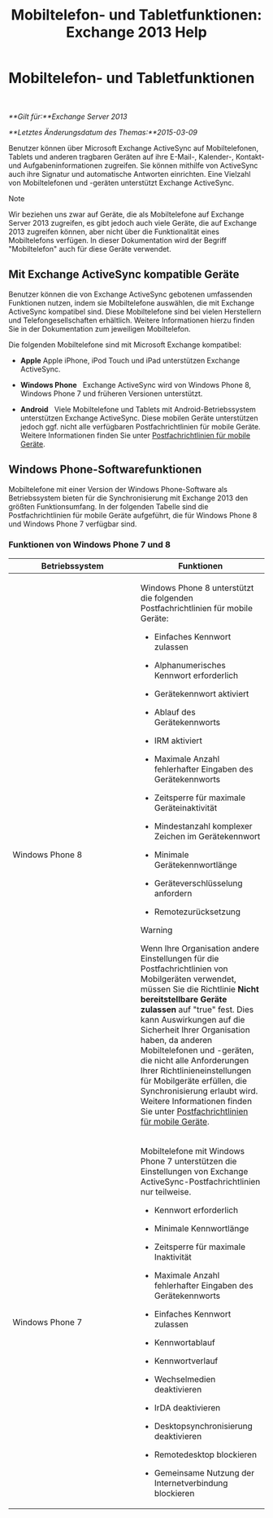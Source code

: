 ﻿---
title: 'Mobiltelefon- und Tabletfunktionen: Exchange 2013 Help'
TOCTitle: Mobiltelefon- und Tabletfunktionen
ms:assetid: ad54d9e6-7a1c-4fb0-b5a9-0b042b98ada3
ms:mtpsurl: https://technet.microsoft.com/de-de/library/Bb232162(v=EXCHG.150)
ms:contentKeyID: 50554893
ms.date: 04/24/2018
mtps_version: v=EXCHG.150
ms.translationtype: HT
---

# Mobiltelefon- und Tabletfunktionen

 

_**Gilt für:**Exchange Server 2013_

_**Letztes Änderungsdatum des Themas:**2015-03-09_

Benutzer können über Microsoft Exchange ActiveSync auf Mobiltelefonen, Tablets und anderen tragbaren Geräten auf ihre E-Mail-, Kalender-, Kontakt- und Aufgabeninformationen zugreifen. Sie können mithilfe von ActiveSync auch ihre Signatur und automatische Antworten einrichten. Eine Vielzahl von Mobiltelefonen und -geräten unterstützt Exchange ActiveSync.


> [!NOTE]
> Wir beziehen uns zwar auf Geräte, die als Mobiltelefone auf Exchange Server&nbsp;2013 zugreifen, es gibt jedoch auch viele Geräte, die auf Exchange 2013 zugreifen können, aber nicht über die Funktionalität eines Mobiltelefons verfügen. In dieser Dokumentation wird der Begriff "Mobiltelefon" auch für diese Geräte verwendet.



## Mit Exchange ActiveSync kompatible Geräte

Benutzer können die von Exchange ActiveSync gebotenen umfassenden Funktionen nutzen, indem sie Mobiltelefone auswählen, die mit Exchange ActiveSync kompatibel sind. Diese Mobiltelefone sind bei vielen Herstellern und Telefongesellschaften erhältlich. Weitere Informationen hierzu finden Sie in der Dokumentation zum jeweiligen Mobiltelefon.

Die folgenden Mobiltelefone sind mit Microsoft Exchange kompatibel:

  - **Apple** Apple iPhone, iPod Touch und iPad unterstützen Exchange ActiveSync.

  - **Windows Phone**   Exchange ActiveSync wird von Windows Phone 8, Windows Phone 7 und früheren Versionen unterstützt.

  - **Android**   Viele Mobiltelefone und Tablets mit Android-Betriebssystem unterstützen Exchange ActiveSync. Diese mobilen Geräte unterstützen jedoch ggf. nicht alle verfügbaren Postfachrichtlinien für mobile Geräte. Weitere Informationen finden Sie unter [Postfachrichtlinien für mobile Geräte](mobile-device-mailbox-policies-exchange-2013-help.md).

## Windows Phone-Softwarefunktionen

Mobiltelefone mit einer Version der Windows Phone-Software als Betriebssystem bieten für die Synchronisierung mit Exchange 2013 den größten Funktionsumfang. In der folgenden Tabelle sind die Postfachrichtlinien für mobile Geräte aufgeführt, die für Windows Phone 8 und Windows Phone 7 verfügbar sind.

### Funktionen von Windows Phone 7 und 8

<table>
<colgroup>
<col style="width: 50%" />
<col style="width: 50%" />
</colgroup>
<thead>
<tr class="header">
<th>Betriebssystem</th>
<th>Funktionen</th>
</tr>
</thead>
<tbody>
<tr class="odd">
<td><p>Windows Phone 8</p></td>
<td><p>Windows Phone 8 unterstützt die folgenden Postfachrichtlinien für mobile Geräte:</p>
<ul>
<li><p>Einfaches Kennwort zulassen</p></li>
<li><p>Alphanumerisches Kennwort erforderlich</p></li>
<li><p>Gerätekennwort aktiviert</p></li>
<li><p>Ablauf des Gerätekennworts</p></li>
<li><p>IRM aktiviert</p></li>
<li><p>Maximale Anzahl fehlerhafter Eingaben des Gerätekennworts</p></li>
<li><p>Zeitsperre für maximale Geräteinaktivität</p></li>
<li><p>Mindestanzahl komplexer Zeichen im Gerätekennwort</p></li>
<li><p>Minimale Gerätekennwortlänge</p></li>
<li><p>Geräteverschlüsselung anfordern</p></li>
<li><p>Remotezurücksetzung</p></li>
</ul>

> [!WARNING]
> Wenn Ihre Organisation andere Einstellungen für die Postfachrichtlinien von Mobilgeräten verwendet, müssen Sie die Richtlinie <STRONG>Nicht bereitstellbare Geräte zulassen</STRONG> auf "true" fest. Dies kann Auswirkungen auf die Sicherheit Ihrer Organisation haben, da anderen Mobiltelefonen und -geräten, die nicht alle Anforderungen Ihrer Richtlinieneinstellungen für Mobilgeräte erfüllen, die Synchronisierung erlaubt wird. Weitere Informationen finden Sie unter <A href="mobile-device-mailbox-policies-exchange-2013-help.md">Postfachrichtlinien für mobile Geräte</A>.


</td>
</tr>
<tr class="even">
<td><p>Windows Phone 7</p></td>
<td><p>Mobiltelefone mit Windows Phone 7 unterstützen die Einstellungen von Exchange ActiveSync-Postfachrichtlinien nur teilweise.</p>
<ul>
<li><p>Kennwort erforderlich</p></li>
<li><p>Minimale Kennwortlänge</p></li>
<li><p>Zeitsperre für maximale Inaktivität</p></li>
<li><p>Maximale Anzahl fehlerhafter Eingaben des Gerätekennworts</p></li>
<li><p>Einfaches Kennwort zulassen</p></li>
<li><p>Kennwortablauf</p></li>
<li><p>Kennwortverlauf</p></li>
<li><p>Wechselmedien deaktivieren</p></li>
<li><p>IrDA deaktivieren</p></li>
<li><p>Desktopsynchronisierung deaktivieren</p></li>
<li><p>Remotedesktop blockieren</p></li>
<li><p>Gemeinsame Nutzung der Internetverbindung blockieren</p></li>
</ul></td>
</tr>
</tbody>
</table>

